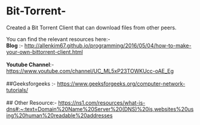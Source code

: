 # Bit-Torrent-
Created a Bit Torrent Client that can download files from other peers.

You can find the relevant resources here:-<br>
    **Blog** :- http://allenkim67.github.io/programming/2016/05/04/how-to-make-your-own-bittorrent-client.html<br><br>
    **Youtube Channel**:- https://www.youtube.com/channel/UC_ML5xP23TOWKUcc-oAE_Eg<br><br>
    ##Geeksforgeeks :- https://www.geeksforgeeks.org/computer-network-tutorials/<br><br>
    ## Other Resource:- https://ns1.com/resources/what-is-dns#:~:text=Domain%20Name%20Server%20(DNS)%20is,websites%20using%20human%20readable%20addresses
